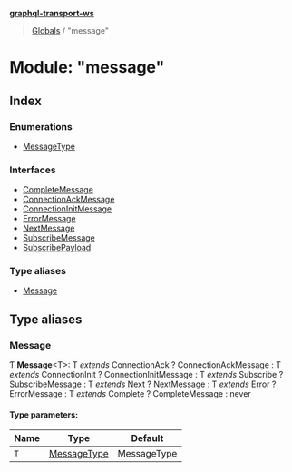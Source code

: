 **[graphql-transport-ws](../README.md)**

> [Globals](../README.md) / "message"

# Module: "message"

## Index

### Enumerations

* [MessageType](../enums/_message_.messagetype.md)

### Interfaces

* [CompleteMessage](../interfaces/_message_.completemessage.md)
* [ConnectionAckMessage](../interfaces/_message_.connectionackmessage.md)
* [ConnectionInitMessage](../interfaces/_message_.connectioninitmessage.md)
* [ErrorMessage](../interfaces/_message_.errormessage.md)
* [NextMessage](../interfaces/_message_.nextmessage.md)
* [SubscribeMessage](../interfaces/_message_.subscribemessage.md)
* [SubscribePayload](../interfaces/_message_.subscribepayload.md)

### Type aliases

* [Message](_message_.md#message)

## Type aliases

### Message

Ƭ  **Message**\<T>: T *extends* ConnectionAck ? ConnectionAckMessage : T *extends* ConnectionInit ? ConnectionInitMessage : T *extends* Subscribe ? SubscribeMessage : T *extends* Next ? NextMessage : T *extends* Error ? ErrorMessage : T *extends* Complete ? CompleteMessage : never

#### Type parameters:

Name | Type | Default |
------ | ------ | ------ |
`T` | [MessageType](../enums/_message_.messagetype.md) | MessageType |
